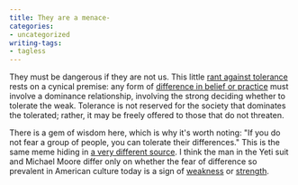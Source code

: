 ```yaml
---
title: They are a menace-
categories:
- uncategorized
writing-tags:
- tagless
---
```


They must be dangerous if they are not us.  This little [rant against tolerance][1] rests on a cynical premise: any form of [difference in belief or practice][2] must involve a dominance relationship, involving the strong deciding whether to tolerate the weak.  Tolerance is not reserved for the society that dominates the tolerated; rather, it may be freely offered to those that do not threaten.

   [1]: http://www.greeblie.com/theyeti/arch/014232.html
   [2]: http://dictionary.reference.com/search?q=tolerance

There is a gem of wisdom here, which is why it's worth noting: "If you do not fear a group of people, you can tolerate their differences."  This is the same meme hiding in [a very
different source][3].  I think the man in the Yeti suit and Michael Moore differ only on whether the fear of difference so prevalent in American culture today is a sign of [weakness][4] or [strength][5].

   [3]: http://us.imdb.com/title/tt0310793/
   [4]: http://www.wga.org/craft/interviews/moore.html
   [5]: http://www.newsmax.com/archives/articles/2003/9/8/194845.shtml
